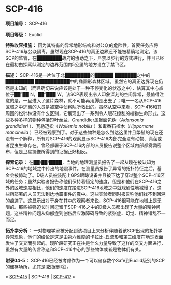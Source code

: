 # SCP-416
                        


**项目编号：** SCP-416

**项目等级：** Euclid

**特殊收容措施：** 因为其特有的异常地形结构和对公众的危险性，首要任务应将SCP-416与公众隔离。虽然现在SCP-416的真正边界还不能被精确地测定，该SCP的监管，在████████政府的协助之下，严禁以步行的方式进行，并且已经在最初由探索队测定的边界范围内5公里的地方设立了禁飞区。

**描述：** SCP-416是一片位于北████████的██████ ███████之中的█████████ ███████████中的椭圆形森林区域。虽然它的真正边界现在仍然是未知的（而且确切来说应该是处于一种不停变化的状态之中），估算其中心点位于██°██ N，██°███ W。该SCP表现出令人印象深刻的空间异常，最值得注意的是，一旦进入了这片森林，就不可能再用脚走出去了；唯一一名从SCP-416区域之中逃离的人员是被空中侦察队所救出的。虽然从空中来看，SCP-416和其周围的松针林没有什么区别，它展现出了一系列令人眼花缭乱的植物生命形式。这些多种多样的物种包括短叶丝兰、Grandidier属猴面包树（*Adansonia grandidieri* ）、瓦勒迈松（*Wollemia nobilis* ）和毒番石榴木（*Hippomane mancinella* ）已经被观察到了。对于这些物种是怎么到达这里并且繁殖的现在还没有一个解释，所有对SCP-416的观察显示SCP-416内部完全没有动物、真菌或者昆虫生命存在。曾经部署于SCP-416内部的人员报告说整个区域内部都雾霭密布，但是卫星摄像所得到的证据正好相反。

**探索记录：** 在██/██/████，当地的地理测量员报告了一起从现在被认知为SCP-416的地域之中传出的地震事件。在测量员报告了异常的拓扑特征之后，基金会被惊动了。D级人员被装配上GPS跟踪设备并且被下达了穿过整个SCP-416区域的任务；虽然实验者报告称他们保持着恒定的速度，但是和他们在SCP-416之外的区域速度相比，他们的速度在踏进SCP-416地域之中就戏剧性地减慢了。这些所部署的人员无法到达地震事件的震中。这些实验者同时报告称他们找不到回溯的痕迹了。这显示出对于身在其中的观察者来说，SCP-416很可能在地域上是无限的。那些被强迫长时间逗留于SCP-416之中的D级人员都出现了大量的精神问题，这些精神问题从抑郁症到创伤后应激障碍导致的紧张症、幻觉、精神错乱不一而足。

**拓扑学分析：** 一对物理学家被分配到该项目上来分析伴随着该SCP出现的拓扑学异常现象，他们的结论是这是由第六维度的卡拉比-丘流形和第三维度在地球表面发生了交叉而引起的。现阶段研究正在往是什么力量导致了这样的交叉方面进行，虽然有大量的传言称这和SCP-416中心的那些物体或者是物体们有关。

**附录04-5：** SCP-416已经被考虑作为一个可以储存数个Safe到Euclid级别的SCP的储存场所，尤其是[数据删除]。



« [SCP-415](/scp-415) | SCP-416 | [SCP-417](/scp-417) »





                    
